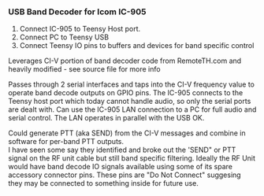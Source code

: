 ### USB Band Decoder for Icom IC-905

1. Connect IC-905 to Teensy Host port.
2. Connect PC to Teensy USB
3. Connect Teensy IO pins to buffers and devices for band specific control

Leverages CI-V portion of band decoder code from RemoteTH.com and heavily modified - see source file for more info

Passes through 2 serial interfaces and taps into the CI-V frequency value to operate band decode outputs on GPIO pins.
The IC-905 connects to the Teensy host port which today cannot handle audio, so only the serial ports are dealt with.
Can use the IC-905 LAN connection to a PC for full audio and serial control.  The LAN operates in parallel with the USB OK.

Could generate PTT (aka SEND) from the CI-V messages and combine in software for per-band PTT outputs.  
I have seen some say they identified and broke out the 'SEND" or PTT signal on the RF unit cable but still band specific filtering.
Ideally the RF Unit would have band decode IO signals available using some of its spare accessory connector pins.  These pins are "Do Not Connect" 
suggesing they may be connected to something inside for future use.
